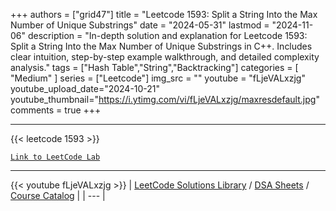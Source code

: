 
+++
authors = ["grid47"]
title = "Leetcode 1593: Split a String Into the Max Number of Unique Substrings"
date = "2024-05-31"
lastmod = "2024-11-06"
description = "In-depth solution and explanation for Leetcode 1593: Split a String Into the Max Number of Unique Substrings in C++. Includes clear intuition, step-by-step example walkthrough, and detailed complexity analysis."
tags = ["Hash Table","String","Backtracking"]
categories = [
    "Medium"
]
series = ["Leetcode"]
img_src = ""
youtube = "fLjeVALxzjg"
youtube_upload_date="2024-10-21"
youtube_thumbnail="https://i.ytimg.com/vi/fLjeVALxzjg/maxresdefault.jpg"
comments = true
+++



---
{{< leetcode 1593 >}}

[`Link to LeetCode Lab`](https://leetcode.com/problems/split-a-string-into-the-max-number-of-unique-substrings/description/)

---
{{< youtube fLjeVALxzjg >}}
| [LeetCode Solutions Library](https://grid47.xyz/leetcode/) / [DSA Sheets](https://grid47.xyz/sheets/) / [Course Catalog](https://grid47.xyz/courses/) |
| --- |
